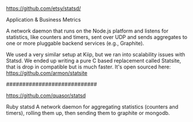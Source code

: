 https://github.com/etsy/statsd/

Application & Business Metrics

A network daemon that runs on the Node.js platform and listens for statistics, like counters and timers, sent over UDP and sends aggregates to one or more pluggable backend services (e.g., Graphite).

We used a very similar setup at Kiip, but we ran into scalability issues with Statsd. We ended up writing a pure C based replacement called Statsite, that is drop in compatible but is much faster. It's open sourced here: https://github.com/armon/statsite


############################

https://github.com/quasor/statsd

Ruby statsd
A network daemon for aggregating statistics (counters and timers), rolling them up, then sending them to graphite or mongodb.
